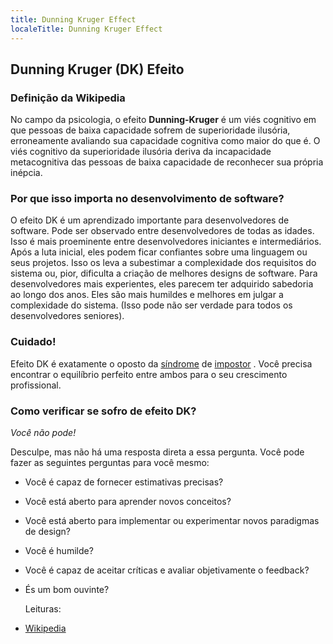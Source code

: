 ```yaml
---
title: Dunning Kruger Effect
localeTitle: Dunning Kruger Effect
---
```

## Dunning Kruger (DK) Efeito

### Definição da Wikipedia

No campo da psicologia, o efeito **Dunning-Kruger** é um viés cognitivo em que pessoas de baixa capacidade sofrem de superioridade ilusória, erroneamente avaliando sua capacidade cognitiva como maior do que é. O viés cognitivo da superioridade ilusória deriva da incapacidade metacognitiva das pessoas de baixa capacidade de reconhecer sua própria inépcia.

### Por que isso importa no desenvolvimento de software?

O efeito DK é um aprendizado importante para desenvolvedores de software. Pode ser observado entre desenvolvedores de todas as idades. Isso é mais proeminente entre desenvolvedores iniciantes e intermediários. Após a luta inicial, eles podem ficar confiantes sobre uma linguagem ou seus projetos. Isso os leva a subestimar a complexidade dos requisitos do sistema ou, pior, dificulta a criação de melhores designs de software. Para desenvolvedores mais experientes, eles parecem ter adquirido sabedoria ao longo dos anos. Eles são mais humildes e melhores em julgar a complexidade do sistema. (Isso pode não ser verdade para todos os desenvolvedores seniores).

### Cuidado!

Efeito DK é exatamente o oposto da [síndrome](https://en.wikipedia.org/wiki/Impostor_syndrome) de [impostor](https://en.wikipedia.org/wiki/Impostor_syndrome) . Você precisa encontrar o equilíbrio perfeito entre ambos para o seu crescimento profissional.

### Como verificar se sofro de efeito DK?

_Você não pode!_

Desculpe, mas não há uma resposta direta a essa pergunta. Você pode fazer as seguintes perguntas para você mesmo:

*   Você é capaz de fornecer estimativas precisas?
    
*   Você está aberto para aprender novos conceitos?
    
*   Você está aberto para implementar ou experimentar novos paradigmas de design?
    
*   Você é humilde?
    
*   Você é capaz de aceitar críticas e avaliar objetivamente o feedback?
    
*   És um bom ouvinte?
    
    Leituras:
    
*   [Wikipedia](https://en.wikipedia.org/wiki/Dunning%E2%80%93Kruger_effect)

